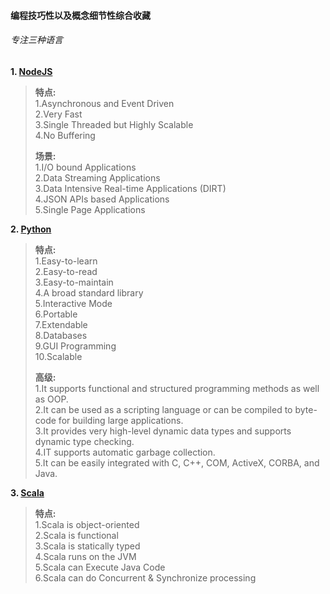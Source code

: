 #### 编程技巧性以及概念细节性综合收藏   

###### 专注三种语言   

**1. [NodeJS](https://nodejs.org/en/)**  

> **特点:**  
> 1.Asynchronous and Event Driven  
> 2.Very Fast  
> 3.Single Threaded but Highly Scalable  
> 4.No Buffering  
> 
> **场景:**  
> 1.I/O bound Applications  
> 2.Data Streaming Applications  
> 3.Data Intensive Real-time Applications (DIRT)  
> 4.JSON APIs based Applications  
> 5.Single Page Applications  

**2. [Python](https://www.python.org/)**

> **特点:**  
> 1.Easy-to-learn  
> 2.Easy-to-read  
> 3.Easy-to-maintain  
> 4.A broad standard library  
> 5.Interactive Mode  
> 6.Portable  
> 7.Extendable  
> 8.Databases  
> 9.GUI Programming  
> 10.Scalable  
> 
> **高级:**  
> 1.It supports functional and structured programming methods as well as OOP.  
> 2.It can be used as a scripting language or can be compiled to byte-code for building large applications.  
> 3.It provides very high-level dynamic data types and supports dynamic type checking.  
> 4.IT supports automatic garbage collection.  
> 5.It can be easily integrated with C, C++, COM, ActiveX, CORBA, and Java.  

**3. [Scala](http://www.scala-lang.org/)**

> **特点:**  
> 1.Scala is object-oriented  
> 2.Scala is functional  
> 3.Scala is statically typed  
> 4.Scala runs on the JVM  
> 5.Scala can Execute Java Code  
> 6.Scala can do Concurrent & Synchronize processing  

